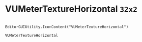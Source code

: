 # VUMeterTextureHorizontal `32x2`
<img src="/img/VUMeterTextureHorizontal.png" width=32 height=2>

``` CSharp
EditorGUIUtility.IconContent("VUMeterTextureHorizontal")
```
```
VUMeterTextureHorizontal
```
